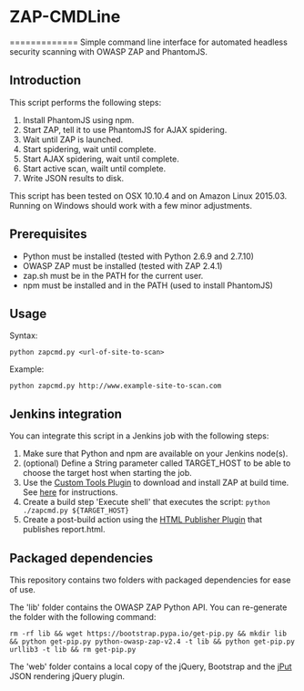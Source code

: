 # ZAP-CMDLine
=============
Simple command line interface for automated headless security scanning with OWASP ZAP and PhantomJS.

Introduction
-------------
This script performs the following steps:

1. Install PhantomJS using npm.
2. Start ZAP, tell it to use PhantomJS for AJAX spidering.
3. Wait until ZAP is launched.
4. Start spidering, wait until complete.
5. Start AJAX spidering, wait until complete.
6. Start active scan, wailt until complete.
7. Write JSON results to disk.

This script has been tested on OSX 10.10.4 and on Amazon Linux 2015.03.
Running on Windows should work with a few minor adjustments.

Prerequisites
-------------
- Python must be installed (tested with Python 2.6.9 and 2.7.10)
- OWASP ZAP must be installed (tested with ZAP 2.4.1)
- zap.sh must be in the PATH for the current user.
- npm must be installed and in the PATH (used to install PhantomJS)

Usage
-----
Syntax:
```
python zapcmd.py <url-of-site-to-scan> 
```

Example:
```
python zapcmd.py http://www.example-site-to-scan.com
```


Jenkins integration
-------------------
You can integrate this script in a Jenkins job with the following steps:

1. Make sure that Python and npm are available on your Jenkins node(s).
2. (optional) Define a String parameter called TARGET_HOST to be able to choose the target host when starting the job.
3. Use the [Custom Tools Plugin](https://wiki.jenkins-ci.org/display/JENKINS/Custom+Tools+Plugin) to download and install ZAP at build time. See [here](https://wiki.jenkins-ci.org/display/JENKINS/ZAProxy+Plugin) for instructions.
4. Create a build step 'Execute shell' that executes the script: `python ./zapcmd.py ${TARGET_HOST}`
5. Create a post-build action using the [HTML Publisher Plugin](https://wiki.jenkins-ci.org/display/JENKINS/HTML+Publisher+Plugin) that publishes report.html. 

Packaged dependencies
---------------------------------
This repository contains two folders with packaged dependencies for ease of use.

The 'lib' folder contains the OWASP ZAP Python API. You can re-generate the folder with the following command:
```
rm -rf lib && wget https://bootstrap.pypa.io/get-pip.py && mkdir lib && python get-pip.py python-owasp-zap-v2.4 -t lib && python get-pip.py urllib3 -t lib && rm get-pip.py 
```

The 'web' folder contains a local copy of the jQuery, Bootstrap and the [jPut](https://shabeer-ali-m.github.io/jPut) JSON rendering jQuery plugin.
